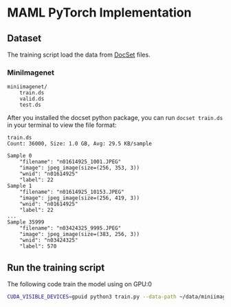 # MAML PyTorch Implementation

## Dataset

The training script load the data from [DocSet](https://github.com/XoriieInpottn/docset) files.

### MiniImagenet

```
miniimagenet/
	train.ds
	valid.ds
	test.ds
```

After you installed the docset python package, you can run `docset train.ds` in your terminal to view the file format:

```
train.ds
Count: 36000, Size: 1.0 GB, Avg: 29.5 KB/sample

Sample 0
    "filename": "n01614925_1001.JPEG"
    "image": jpeg_image(size=(256, 353, 3))
    "wnid": "n01614925"
    "label": 22
Sample 1
    "filename": "n01614925_10153.JPEG"
    "image": jpeg_image(size=(256, 419, 3))
    "wnid": "n01614925"
    "label": 22
...
Sample 35999
    "filename": "n03424325_9995.JPEG"
    "image": jpeg_image(size=(383, 256, 3))
    "wnid": "n03424325"
    "label": 570
```

## Run the training script

The following code train the model using  on GPU:0

```bash
CUDA_VISIBLE_DEVICES=gpuid python3 train.py --data-path ~/data/miniimagenet/
```



